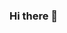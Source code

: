 ### Hi there 👋

<!--
**kanygarcia/kanygarcia** is a ✨ _special_ ✨ repository because its `README.md` (this file) appears on your GitHub profile.

I am passionate about solving business problems using Data Science solutions 👨🏽‍💻

